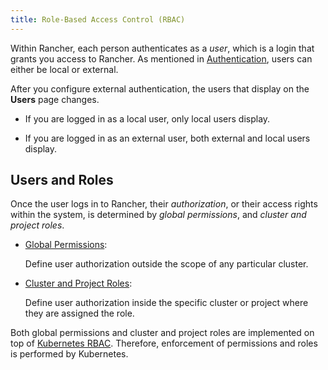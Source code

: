 ```yaml
---
title: Role-Based Access Control (RBAC)
---
```


<head>
  <link rel="canonical" href="https://ranchermanager.docs.rancher.com/pages-for-subheaders/manage-role-based-access-control-rbac"/>
</head>

Within Rancher, each person authenticates as a _user_, which is a login that grants you access to Rancher. As mentioned in [Authentication](about-authentication.md), users can either be local or external.

After you configure external authentication, the users that display on the **Users** page changes.

- If you are logged in as a local user, only local users display.

- If you are logged in as an external user, both external and local users display.

## Users and Roles

Once the user logs in to Rancher, their _authorization_, or their access rights within the system, is determined by _global permissions_, and _cluster and project roles_.

- [Global Permissions](../how-to-guides/advanced-user-guides/authentication-permissions-and-global-configuration/manage-role-based-access-control-rbac/global-permissions.md):

    Define user authorization outside the scope of any particular cluster.

- [Cluster and Project Roles](../how-to-guides/advanced-user-guides/authentication-permissions-and-global-configuration/manage-role-based-access-control-rbac/cluster-and-project-roles.md):

    Define user authorization inside the specific cluster or project where they are assigned the role.

Both global permissions and cluster and project roles are implemented on top of [Kubernetes RBAC](https://kubernetes.io/docs/reference/access-authn-authz/rbac/). Therefore, enforcement of permissions and roles is performed by Kubernetes.

